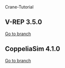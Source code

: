 Crane-Tutorial

## V-REP 3.5.0

[Go to branch](https://github.com/youtubeSam/V-REP-Crane-Tutorial/tree/V-REP_3_5_0)

## CoppeliaSim 4.1.0
[Go to branch](https://github.com/youtubeSam/V-REP-Crane-Tutorial/tree/CoppeliaSim_4_1_0)
